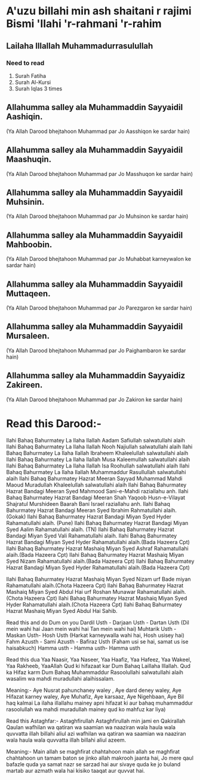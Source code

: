 # A'uzu billahi min ash shaitani r rajimi Bismi 'llahi 'r-rahmani 'r-rahim

## Lailaha Illallah Muhammadurrasulullah

### Need to read
1. Surah Fatiha
2. Surah Al-Kursi
3. Surah Iqlas  3 times

## Allahumma salley ala Muhammaddin Sayyaidil Aashiqin.
(Ya Allah Darood bhejtahoon Muhammad par Jo Aasshiqon ke sardar hain)

## Allahumma salley ala Muhammaddin Sayyaidil Maashuqin.
(Ya Allah Darood bhejtahoon Muhammad par Jo Masshuqon ke sardar hain)

## Allahumma salley ala Muhammaddin Sayyaidil Muhsinin.
(Ya Allah Darood bhejtahoon Muhammad par Jo Muhsinon ke sardar hain)

## Allahumma salley ala Muhammaddin Sayyaidil Mahboobin.
(Ya Allah Darood bhejtahoon Muhammad par Jo Muhabbat karneywalon ke sardar hain)

## Allahumma salley ala Muhammaddin Sayyaidil Muttaqeen.
(Ya Allah Darood bhejtahoon Muhammad par Jo Parezgaron ke sardar hain)

## Allahumma salley ala Muhammaddin Sayyaidil Mursaleen.
(Ya Allah Darood bhejtahoon Muhammad par Jo Paighambaron ke sardar hain)

##  Allahumma salley ala Muhammaddin Sayyaidiz Zakireen.
(Ya Allah Darood bhejtahoon Muhammad par Jo Zakiron ke sardar hain)


# Read this Darood:-
Ilahi Bahaq Bahurmatey La Ilaha Ilallah Aadam Safiullah salwatullahi alaih
Ilahi Bahaq Bahurmatey La Ilaha Ilallah Nooh Najiullah salwatullahi alaih
Ilahi Bahaq Bahurmatey La Ilaha Ilallah Ibraheem Khaleelullah salwatullahi alaih
Ilahi Bahaq Bahurmatey La Ilaha Ilallah Musa Kaleemullah salwatullahi alaih
Ilahi Bahaq Bahurmatey La Ilaha Ilallah Isa Roohullah salwatullahi alaih
Ilahi Bahaq Bahurmatey La Ilaha Ilallah Muhammaddur Rasullullah salwatullahi alaih
Ilahi Bahaq Bahurmatey Hazrat Meeran Sayyad Muhammad Mahdi Maoud Muradullah Khaleelullah salwatullahi alaih
Ilahi Bahaq Bahurmatey Hazrat Bandagi Meeran Syed Mahmood Sani-e-Mahdi raziallahu anh.
Ilahi Bahaq Bahurmatey Hazrat Bandagi Meeran Shah Yaqoob Husn-e-Vilayat Shajratul Murshideen Baarah Bani Israel raziallahu anh.
Ilahi Bahaq Bahurmatey Hazrat Bandagi Meeran Syed Ibrahim Rahmatullahi alaih. (Gokak) 
Ilahi Bahaq Bahurmatey Hazrat Bandagi Miyan Syed Hyder Rahamatullahi alaih. (Pune) 
Ilahi Bahaq Bahurmatey Hazrat Bandagi Miyan Syed Aalim  Rahamatullahi alaih. (TN) 
Ilahi Bahaq Bahurmatey Hazrat Bandagi Miyan Syed Vali  Rahamatullahi alaih. 
Ilahi Bahaq Bahurmatey Hazrat Bandagi Miyan Syed Hyder Rahamatullahi alaih.(Bada Hazeera Cpt) 
Ilahi Bahaq Bahurmatey Hazrat Mashaiq Miyan Syed Ashraf Rahamatullahi alaih.(Bada Hazeera Cpt) 
Ilahi Bahaq Bahurmatey Hazrat Mashaiq Miyan Syed Nizam Rahamatullahi alaih.(Bada Hazeera Cpt) 
Ilahi Bahaq Bahurmatey Hazrat Bandagi Miyan Syed Hyder Rahamatullahi alaih.(Bada Hazeera Cpt) 

Ilahi Bahaq Bahurmatey Hazrat Mashaiq Miyan Syed Nizam urf Bade miyan  Rahamatullahi alaih.(Chota Hazeera Cpt) 
Ilahi Bahaq Bahurmatey Hazrat Mashaiq Miyan Syed Abdul Hai urf Roshan Munawar  Rahamatullahi alaih.(Chota Hazeera Cpt) 
Ilahi Bahaq Bahurmatey Hazrat Mashaiq Miyan Syed Hyder Rahamatullahi alaih.(Chota Hazeera Cpt) 
Ilahi Bahaq Bahurmatey Hazrat Mashaiq Miyan Syed Abdul Hai Sahib.

Read this and do Dum on you
Dardil Usth - Darjaan Usth - Dartan Usth (Dil mein wahi hai Jaan mein wahi hai Tan mein wahi hai)
Muhtarik Usth - Maskan Usth- Hosh Usth (Harkat karneywalla wahi hai, Hosh usisey hai)
Fahm Azusth - Sami Azusth - Bafiraz Usth (Faham usi se hai, samat us ise haisabkuch)
Hamma usth - Hamma usth- Hamma usth

Read this dua
Yaa Naasir, Yaa Naseer, Yaa Haafiz, Yaa Hafeez, Yaa Wakeel, Yaa Rakheeb, YaaAllah Qud ki hifazaat kar Dum Bahaq Laillaha Illallah.
Qud ka Hifaz karm Dum Bahaq Muhammaddur Rasoolullahi salwatullahi alaih wasalim wa mahdi  muradullahi alaihissalam.

Meaning:-
Aye Nusrat pahunchaney waley , Aye dard deney waley, Aye Hifazat karney waley, Aye Muhafiz, Aye karsaaz, Aye Nigehbaan, Aye Bil haq kalmai La ilaha illallahu mainey apni hifazat ki aur bahaq muhammaddur rasoolullah wa mahdi muradullah mainey qud ko mahfuz kar liya)

Read this Astaghfar:-
Astaghfirullah Astaghfirullah min jami en   Qakirallah Qaulan  wafhilan wa qatiran wa saamian wa naaziran wala haula wala quvvatta illah billahi aliul azi  wafhilan wa qatiran wa saamian wa naaziran wala haula wala quvvatta illah billahi aliul azeem.

Meaning:-
 Main allah se maghfirat chahtahoon  main allah se maghfirat chahtahoon un tamam baton se jinko allah makrooh jaanta hai, Jo mere qaul bafazle  quda  ya samat nazr se sarzad hai aur sivaye quda ke jo buland martab aur azmath wala hai kisiko taaqat  aur quvvat hai.


